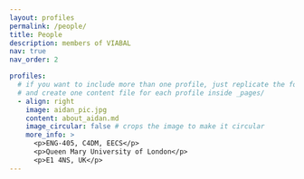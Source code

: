```yaml
---
layout: profiles
permalink: /people/
title: People
description: members of VIABAL
nav: true
nav_order: 2

profiles:
  # if you want to include more than one profile, just replicate the following block
  # and create one content file for each profile inside _pages/
  - align: right
    image: aidan_pic.jpg
    content: about_aidan.md
    image_circular: false # crops the image to make it circular
    more_info: >
      <p>ENG-405, C4DM, EECS</p>
      <p>Queen Mary University of London</p>
      <p>E1 4NS, UK</p>
---
```

